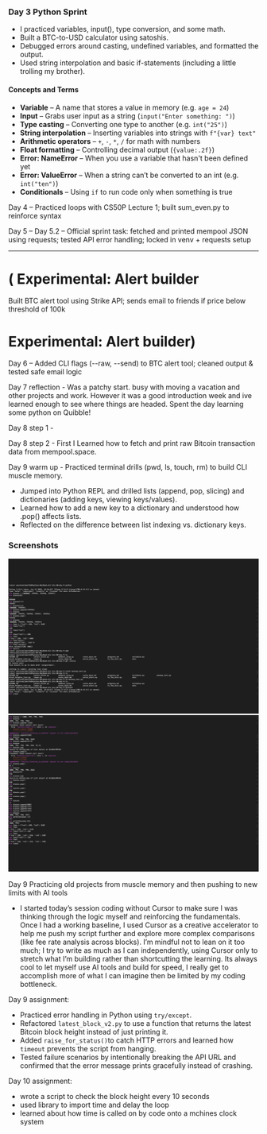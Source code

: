 ### Day 3 Python Sprint

- I practiced variables, input(), type conversion, and some math.
- Built a BTC-to-USD calculator using satoshis.
- Debugged errors around casting, undefined variables, and formatted the output.
- Used string interpolation and basic if-statements (including a little trolling my brother).

#### Concepts and Terms

- **Variable** – A name that stores a value in memory (e.g. `age = 24`)
- **Input** – Grabs user input as a string (`input("Enter something: ")`)
- **Type casting** – Converting one type to another (e.g. `int("25")`)
- **String interpolation** – Inserting variables into strings with `f"{var} text"`
- **Arithmetic operators** – `+`, `-`, `*`, `/` for math with numbers
- **Float formatting** – Controlling decimal output (`{value:.2f}`)
- **Error: NameError** – When you use a variable that hasn't been defined yet
- **Error: ValueError** – When a string can’t be converted to an int (e.g. `int("ten")`)
- **Conditionals** – Using `if` to run code only when something is true

Day 4 – Practiced loops with CS50P Lecture 1; built sum_even.py to reinforce syntax

Day 5 – Day 5.2 – Official sprint task: fetched and printed mempool JSON using requests; tested API error handling; locked in venv + requests setup

---------------------
# ( Experimental: Alert builder
Built BTC alert tool using Strike API; sends email to friends if price below threshold of 100k 
# Experimental: Alert builder)

Day 6 – Added CLI flags (--raw, --send) to BTC alert tool; cleaned output & tested safe email logic

Day 7 reflection - Was a patchy start. busy with moving a vacation and other projects and work. However it was a good introduction week and ive learned enough to see where things are headed. Spent the day learning some python on Quibble!

Day 8 step 1 -

Day 8 step 2 - First I Learned how to fetch and print raw Bitcoin transaction data from mempool.space.

Day 9 warm up - Practiced terminal drills (pwd, ls, touch, rm) to build CLI muscle memory.  
- Jumped into Python REPL and drilled lists (append, pop, slicing) and dictionaries (adding keys, viewing keys/values).  
- Learned how to add a new key to a dictionary and understood how .pop() affects lists.  
- Reflected on the difference between list indexing vs. dictionary keys.  

### Screenshots
![Day 9 Warm-Up 1](images/day9_warmup_1.png)
![Day 9 Warm-Up 2](images/day9_warmup_2.png)

Day 9 Practicing old projects from muscle memory and then pushing to new limits with AI tools

- I started today’s session coding without Cursor to make sure I was thinking through the logic myself and reinforcing the fundamentals. Once I had a working baseline, I used Cursor as a creative accelerator to help me push my script further and explore more complex comparisons (like fee rate analysis across blocks). I’m mindful not to lean on it too much; I try to write as much as I can independently, using Cursor only to stretch what I’m building rather than shortcutting the learning. Its always cool to let myself use AI tools and build for speed, I really get to accomplish more of what I can imagine then be limited by my coding bottleneck. 

Day 9 assignment:

- Practiced error handling in Python using `try/except`.
- Refactored `latest_block_v2.py` to use a function that returns the latest Bitcoin block height instead of just printing it.
- Added `raise_for_status()`to catch HTTP errors and learned how `timeout` prevents the script from hanging.
- Tested failure scenarios by intentionally breaking the API URL and confirmed that the error message prints gracefully instead of crashing.


Day 10 assignment:

- wrote a script to check the block height every 10 seconds
- used library to import time and delay the loop
- learned about how time is called on by code onto a mchines clock system

